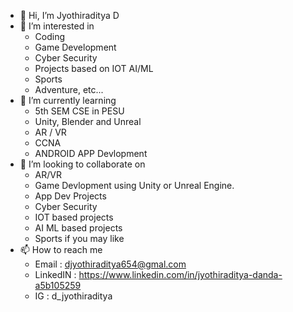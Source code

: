 - 👋 Hi, I’m Jyothiraditya D
- 👀 I’m interested in
    - Coding
    - Game Development
    - Cyber Security
    - Projects based on IOT AI/ML
    - Sports
    - Adventure, etc...
- 🌱 I’m currently learning
    - 5th SEM CSE in PESU
    - Unity, Blender and Unreal
    - AR / VR
    - CCNA
    - ANDROID APP Devlopment
- 💞️ I’m looking to collaborate on
    - AR/VR
    - Game Devlopment using Unity or Unreal Engine.
    - App Dev Projects
    - Cyber Security
    - IOT based projects
    - AI ML based projects
    - Sports if you may like
- 📫 How to reach me
    - Email : djyothiraditya654@gmal.com
    - LinkedIN : https://www.linkedin.com/in/jyothiraditya-danda-a5b105259
    - IG : d_jyothiraditya

<!---
DJ654312/DJ654312 is a ✨ special ✨ repository because its `README.md` (this file) appears on your GitHub profile.
You can click the Preview link to take a look at your changes.
--->
